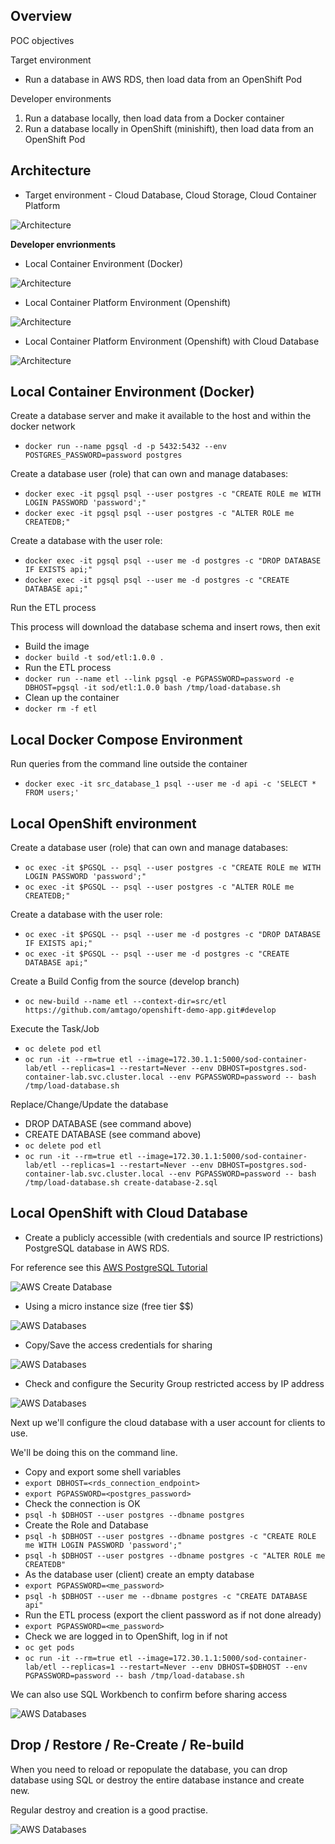 ## Overview

POC objectives

Target environment

- Run a database in AWS RDS, then load data from an OpenShift Pod

Developer environments

1. Run a database locally, then load data from a Docker container
2. Run a database locally in OpenShift (minishift), then load data from an OpenShift Pod

## Architecture

- Target environment - Cloud Database, Cloud Storage, Cloud Container Platform

![Architecture](./architecture.drawio.svg)

**Developer envrionments**

- Local Container Environment (Docker)

![Architecture](./architecture-developer-1.drawio.svg)

- Local Container Platform Environment (Openshift)

![Architecture](./architecture-developer-2.drawio.svg)

- Local Container Platform Environment (Openshift) with Cloud Database

![Architecture](./architecture-developer-3.drawio.svg)

## Local Container Environment (Docker)

Create a database server and make it available to the host and within the docker network

- `docker run --name pgsql -d -p 5432:5432 --env POSTGRES_PASSWORD=password postgres`

Create a database user (role) that can own and manage databases:

- `docker exec -it pgsql psql --user postgres -c "CREATE ROLE me WITH LOGIN PASSWORD 'password';"`
- `docker exec -it pgsql psql --user postgres -c "ALTER ROLE me CREATEDB;"`

Create a database with the user role:

- `docker exec -it pgsql psql --user me -d postgres -c "DROP DATABASE IF EXISTS api;"`
- `docker exec -it pgsql psql --user me -d postgres -c "CREATE DATABASE api;"`

Run the ETL process

This process will download the database schema and insert rows, then exit

- Build the image
- `docker build -t sod/etl:1.0.0 .`
- Run the ETL process
- `docker run --name etl --link pgsql -e PGPASSWORD=password -e DBHOST=pgsql -it sod/etl:1.0.0 bash /tmp/load-database.sh`
- Clean up the container
- `docker rm -f etl`

## Local Docker Compose Environment

Run queries from the command line outside the container

- `docker exec -it src_database_1 psql --user me -d api -c 'SELECT * FROM users;'`

## Local OpenShift environment

Create a database user (role) that can own and manage databases:

- `oc exec -it $PGSQL -- psql --user postgres -c "CREATE ROLE me WITH LOGIN PASSWORD 'password';"`
- `oc exec -it $PGSQL -- psql --user postgres -c "ALTER ROLE me CREATEDB;"`

Create a database with the user role:

- `oc exec -it $PGSQL -- psql --user me -d postgres -c "DROP DATABASE IF EXISTS api;"`
- `oc exec -it $PGSQL -- psql --user me -d postgres -c "CREATE DATABASE api;"`

Create a Build Config from the source (develop branch)

- `oc new-build --name etl --context-dir=src/etl https://github.com/amtago/openshift-demo-app.git#develop`

Execute the Task/Job

- `oc delete pod etl`
- `oc run -it --rm=true etl --image=172.30.1.1:5000/sod-container-lab/etl --replicas=1 --restart=Never --env DBHOST=postgres.sod-container-lab.svc.cluster.local --env PGPASSWORD=password -- bash /tmp/load-database.sh`

Replace/Change/Update the database

- DROP DATABASE (see command above)
- CREATE DATABASE (see command above)
- `oc delete pod etl`
- `oc run -it --rm=true etl --image=172.30.1.1:5000/sod-container-lab/etl --replicas=1 --restart=Never --env DBHOST=postgres.sod-container-lab.svc.cluster.local --env PGPASSWORD=password -- bash /tmp/load-database.sh create-database-2.sql`

## Local OpenShift with Cloud Database

- Create a publicly accessible (with credentials and source IP restrictions) PostgreSQL database in AWS RDS.

For reference see this [AWS PostgreSQL Tutorial](https://aws.amazon.com/getting-started/tutorials/create-connect-postgresql-db/)

![AWS Create Database](../../docs/img/aws-pgsql-101.png)

- Using a micro instance size (free tier $$)

![AWS Databases](../../docs/img/aws-pgsql-201.png)

- Copy/Save the access credentials for sharing

![AWS Databases](../../docs/img/aws-pgsql-301.png)

- Check and configure the Security Group restricted access by IP address

![AWS Databases](../../docs/img/aws-pgsql-401.png)

Next up we'll configure the cloud database with a user account for clients to use.

We'll be doing this on the command line.

- Copy and export some shell variables
- `export DBHOST=<rds_connection_endpoint>`
- `export PGPASSWORD=<postgres_password>`
- Check the connection is OK
- `psql -h $DBHOST --user postgres --dbname postgres`
- Create the Role and Database
- `psql -h $DBHOST --user postgres --dbname postgres -c "CREATE ROLE me WITH LOGIN PASSWORD 'password';"`
- `psql -h $DBHOST --user postgres --dbname postgres -c "ALTER ROLE me CREATEDB"`
- As the database user (client) create an empty database
- `export PGPASSWORD=<me_password>`
- `psql -h $DBHOST --user me --dbname postgres -c "CREATE DATABASE api"`
- Run the ETL process (export the client password as if not done already)
- `export PGPASSWORD=<me_password>`
- Check we are logged in to OpenShift, log in if not
- `oc get pods`
- `oc run -it --rm=true etl --image=172.30.1.1:5000/sod-container-lab/etl --replicas=1 --restart=Never --env DBHOST=$DBHOST --env PGPASSWORD=password -- bash /tmp/load-database.sh`

We can also use SQL Workbench to confirm before sharing access

![AWS Databases](../../docs/img/aws-pgsql-501.png)

## Drop / Restore / Re-Create / Re-build

When you need to reload or repopulate the database, you can drop database using SQL or destroy the entire database instance and create new.

Regular destroy and creation is a good practise.

![AWS Databases](../../docs/img/aws-pgsql-601.png)
